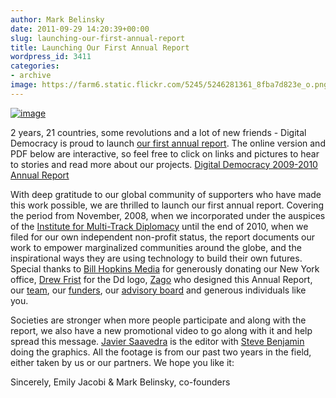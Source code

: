 ```yaml
---
author: Mark Belinsky
date: 2011-09-29 14:20:39+00:00
slug: launching-our-first-annual-report
title: Launching Our First Annual Report
wordpress_id: 3411
categories:
- archive
image: https://farm6.static.flickr.com/5245/5246281361_8fba7d823e_o.png
---
```


[![image](https://farm6.static.flickr.com/5245/5246281361_8fba7d823e_o.png)](https://secure.flickr.com/photos/digitaldemocracy/5246281361/)

2 years, 21 countries, some revolutions and a lot of new friends - Digital Democracy is proud to launch [our first annual report](http://www.scribd.com/doc/66812155/Digital-Democracy-2009-2010-Annual-Report). The online version and PDF below are interactive, so feel free to click on links and pictures to hear to stories and read more about our projects.
[Digital Democracy 2009-2010 Annual Report](http://www.scribd.com/doc/66812155/Digital-Democracy-2009-2010-Annual-Report)

With deep gratitude to our global community of supporters who have made this work possible, we are thrilled to launch our first annual report. Covering the period from November, 2008, when we incorporated under the auspices of the [Institute for Multi-Track Diplomacy](http://www.imtd.org/) until the end of 2010, when we filed for our own independent non-profit status, the report documents our work to empower marginalized communities around the globe, and the inspirational ways they are using technology to build their own futures. Special thanks to [Bill Hopkins Media](http://billhopkinsmedia.com/) for generously donating our New York office, [Drew Frist](http://www.drewfrist.com/) for the Dd logo, [Zago](http://zagollc.com/) who designed this Annual Report, our [team](http://digital-democracy.org/who-we-are/team/), our [funders](http://digital-democracy.org/who-we-are/supporters/), our [advisory board](http://digital-democracy.org/who-we-are/supporters/) and generous individuals like you.

Societies are stronger when more people participate and along with the report, we also have a new promotional video to go along with it and help spread this message. [Javier Saavedra](https://twitter.com/javisaav) is the editor with [Steve Benjamin]( www.steve-benjamin.com) doing the graphics. All the footage is from our past two years in the field, either taken by us or our partners. We hope you like it:



Sincerely,
Emily Jacobi & Mark Belinsky, co-founders
